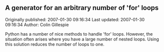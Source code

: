 ## A generator for an arbitrary number of 'for' loops

Originally published: 2007-01-30 09:16:34
Last updated: 2007-01-30 09:16:34
Author: Colin Gillespie

Python has a number of nice methods to handle 'for' loops. However, the situation often arises where you have a large number of nested loops. Using this solution reduces the number of loops to one.